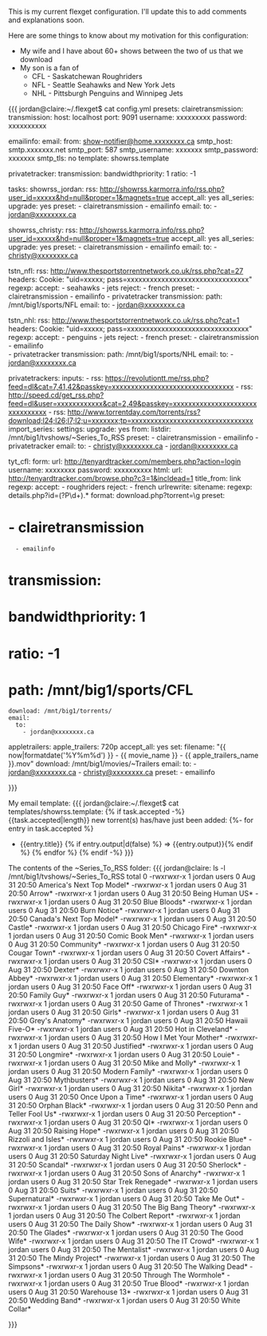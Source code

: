 This is my current flexget configuration. I'll update this to add comments and explanations soon.

Here are some things to know about my motivation for this configuration:
* My wife and I have about 60+ shows between the two of us that we download
* My son is a fan of
  * CFL - Saskatchewan Roughriders
  * NFL - Seattle Seahawks and New York Jets
  * NHL - Pittsburgh Penguins and Winnipeg Jets

{{{
jordan@claire:~/.flexget$ cat config.yml
presets:
  clairetransmission:
    transmission:
      host: localhost
      port: 9091
      username: xxxxxxxxx
      password: xxxxxxxxxx

  emailinfo:
    email:
      from: show-notifier@home.xxxxxxxx.ca
      smtp_host: smtp.xxxxxxx.net
      smtp_port: 587
      smtp_username: xxxxxxx
      smtp_password: xxxxxxx
      smtp_tls: no
      template: showrss.template

  privatetracker:
    transmission:
      bandwidthpriority: 1
      ratio: -1

tasks:
  showrss_jordan:
    rss: http://showrss.karmorra.info/rss.php?user_id=xxxxx&hd=null&proper=1&magnets=true
    accept_all: yes
    all_series:
      upgrade: yes
    preset:
      - clairetransmission
      - emailinfo
    email:
      to:
        - jordan@xxxxxxxx.ca

  showrss_christy:
    rss: http://showrss.karmorra.info/rss.php?user_id=xxxxx&hd=null&proper=1&magnets=true
    accept_all: yes
    all_series:
      upgrade: yes
    preset:
      - clairetransmission
      - emailinfo
    email:
      to:
        - christy@xxxxxxxx.ca

  tstn_nfl:
    rss: http://www.thesportstorrentnetwork.co.uk/rss.php?cat=27
    headers:
      Cookie: "uid=xxxxx; pass=xxxxxxxxxxxxxxxxxxxxxxxxxxxxxxxx"
    regexp:
      accept:
        - seahawks
        - jets
      reject:
        - french
    preset:
      - clairetransmission
      - emailinfo
      - privatetracker
    transmission:
      path: /mnt/big1/sports/NFL
    email:
      to:
        - jordan@xxxxxxxx.ca

  tstn_nhl:
    rss: http://www.thesportstorrentnetwork.co.uk/rss.php?cat=1
    headers:
      Cookie: "uid=xxxxx; pass=xxxxxxxxxxxxxxxxxxxxxxxxxxxxxxxx"
    regexp:
      accept:
        - penguins
        - jets
      reject:
        - french
    preset:
      - clairetransmission
      - emailinfo      
      - privatetracker
    transmission:
      path: /mnt/big1/sports/NHL
    email:
      to:
        - jordan@xxxxxxxx.ca

  privatetrackers:
    inputs:
      - rss: https://revolutiontt.me/rss.php?feed=dl&cat=7,41,42&passkey=xxxxxxxxxxxxxxxxxxxxxxxxxxxxxxxx
      - rss: http://speed.cd/get_rss.php?feed=dl&user=xxxxxxxxxxxx&cat=2,49&passkey=xxxxxxxxxxxxxxxxxxxxxxxxxxxxxxxx
      - rss: http://www.torrentday.com/torrents/rss?download;l24;l26;l7;l2;u=xxxxxxx;tp=xxxxxxxxxxxxxxxxxxxxxxxxxxxxxxxx
    import_series:
      settings:
        upgrade: yes
      from:
        listdir: /mnt/big1/tvshows/~Series_To_RSS
    preset:
      - clairetransmission
      - emailinfo
      - privatetracker
    email:
      to:
        - christy@xxxxxxxx.ca
        - jordan@xxxxxxxx.ca

  tyt_cfl:
    form:
      url: http://tenyardtracker.com/members.php?action=login
      username: xxxxxxxx
      password: xxxxxxxxxx
    html:
      url: http://tenyardtracker.com/browse.php?c3=1&incldead=1
      title_from: link
    regexp:
      accept:
        - roughriders
      reject:
        - french
    urlrewrite:
      sitename:
        regexp: details.php\?id=(?P<id>\d+).*
        format: download.php?torrent=\g<id>
    preset:
#      - clairetransmission
      - emailinfo
#    transmission:
#      bandwidthpriority: 1
#      ratio: -1
#      path: /mnt/big1/sports/CFL
    download: /mnt/big1/torrents/
    email:
      to:
        - jordan@xxxxxxxx.ca

  appletrailers:
    apple_trailers: 720p
    accept_all: yes
    set:
      filename: "{{ now|formatdate('%Y%m%d') }} - {{ movie_name }} - {{ apple_trailers_name }}.mov"
    download: /mnt/big1/movies/~Trailers
    email:
      to:
        - jordan@xxxxxxxx.ca
        - christy@xxxxxxxx.ca 
    preset:
      - emailinfo

}}}

My email template:
{{{
jordan@claire:~/.flexget$ cat templates/showrss.template:
{% if task.accepted -%}
{{task.accepted|length}} new torrent(s) has/have just been added:
{%- for entry in task.accepted %}
- {{entry.title}} {% if entry.output|d(false) %} => {{entry.output}}{% endif %}
{% endfor %}
{% endif -%}
}}}

The contents of the ~Series_To_RSS folder:
{{{
jordan@claire: ls -l /mnt/big1/tvshows/~Series_To_RSS
total 0
-rwxrwxr-x   1 jordan users     0 Aug 31 20:50 America's Next Top Model*
-rwxrwxr-x   1 jordan users     0 Aug 31 20:50 Arrow*
-rwxrwxr-x   1 jordan users     0 Aug 31 20:50 Being Human US*
-rwxrwxr-x   1 jordan users     0 Aug 31 20:50 Blue Bloods*
-rwxrwxr-x   1 jordan users     0 Aug 31 20:50 Burn Notice*
-rwxrwxr-x   1 jordan users     0 Aug 31 20:50 Canada's Next Top Model*
-rwxrwxr-x   1 jordan users     0 Aug 31 20:50 Castle*
-rwxrwxr-x   1 jordan users     0 Aug 31 20:50 Chicago Fire*
-rwxrwxr-x   1 jordan users     0 Aug 31 20:50 Comic Book Men*
-rwxrwxr-x   1 jordan users     0 Aug 31 20:50 Community*
-rwxrwxr-x   1 jordan users     0 Aug 31 20:50 Cougar Town*
-rwxrwxr-x   1 jordan users     0 Aug 31 20:50 Covert Affairs*
-rwxrwxr-x   1 jordan users     0 Aug 31 20:50 CSI*
-rwxrwxr-x   1 jordan users     0 Aug 31 20:50 Dexter*
-rwxrwxr-x   1 jordan users     0 Aug 31 20:50 Downton Abbey*
-rwxrwxr-x   1 jordan users     0 Aug 31 20:50 Elementary*
-rwxrwxr-x   1 jordan users     0 Aug 31 20:50 Face Off*
-rwxrwxr-x   1 jordan users     0 Aug 31 20:50 Family Guy*
-rwxrwxr-x   1 jordan users     0 Aug 31 20:50 Futurama*
-rwxrwxr-x   1 jordan users     0 Aug 31 20:50 Game of Thrones*
-rwxrwxr-x   1 jordan users     0 Aug 31 20:50 Girls*
-rwxrwxr-x   1 jordan users     0 Aug 31 20:50 Grey's Anatomy*
-rwxrwxr-x   1 jordan users     0 Aug 31 20:50 Hawaii Five-O*
-rwxrwxr-x   1 jordan users     0 Aug 31 20:50 Hot in Cleveland*
-rwxrwxr-x   1 jordan users     0 Aug 31 20:50 How I Met Your Mother*
-rwxrwxr-x   1 jordan users     0 Aug 31 20:50 Justified*
-rwxrwxr-x   1 jordan users     0 Aug 31 20:50 Longmire*
-rwxrwxr-x   1 jordan users     0 Aug 31 20:50 Louie*
-rwxrwxr-x   1 jordan users     0 Aug 31 20:50 Mike and Molly*
-rwxrwxr-x   1 jordan users     0 Aug 31 20:50 Modern Family*
-rwxrwxr-x   1 jordan users     0 Aug 31 20:50 Mythbusters*
-rwxrwxr-x   1 jordan users     0 Aug 31 20:50 New Girl*
-rwxrwxr-x   1 jordan users     0 Aug 31 20:50 Nikita*
-rwxrwxr-x   1 jordan users     0 Aug 31 20:50 Once Upon a Time*
-rwxrwxr-x   1 jordan users     0 Aug 31 20:50 Orphan Black*
-rwxrwxr-x   1 jordan users     0 Aug 31 20:50 Penn and Teller Fool Us*
-rwxrwxr-x   1 jordan users     0 Aug 31 20:50 Perception*
-rwxrwxr-x   1 jordan users     0 Aug 31 20:50 QI*
-rwxrwxr-x   1 jordan users     0 Aug 31 20:50 Raising Hope*
-rwxrwxr-x   1 jordan users     0 Aug 31 20:50 Rizzoli and Isles*
-rwxrwxr-x   1 jordan users     0 Aug 31 20:50 Rookie Blue*
-rwxrwxr-x   1 jordan users     0 Aug 31 20:50 Royal Pains*
-rwxrwxr-x   1 jordan users     0 Aug 31 20:50 Saturday Night Live*
-rwxrwxr-x   1 jordan users     0 Aug 31 20:50 Scandal*
-rwxrwxr-x   1 jordan users     0 Aug 31 20:50 Sherlock*
-rwxrwxr-x   1 jordan users     0 Aug 31 20:50 Sons of Anarchy*
-rwxrwxr-x   1 jordan users     0 Aug 31 20:50 Star Trek Renegade*
-rwxrwxr-x   1 jordan users     0 Aug 31 20:50 Suits*
-rwxrwxr-x   1 jordan users     0 Aug 31 20:50 Supernatural*
-rwxrwxr-x   1 jordan users     0 Aug 31 20:50 Take Me Out*
-rwxrwxr-x   1 jordan users     0 Aug 31 20:50 The Big Bang Theory*
-rwxrwxr-x   1 jordan users     0 Aug 31 20:50 The Colbert Report*
-rwxrwxr-x   1 jordan users     0 Aug 31 20:50 The Daily Show*
-rwxrwxr-x   1 jordan users     0 Aug 31 20:50 The Glades*
-rwxrwxr-x   1 jordan users     0 Aug 31 20:50 The Good Wife*
-rwxrwxr-x   1 jordan users     0 Aug 31 20:50 The IT Crowd*
-rwxrwxr-x   1 jordan users     0 Aug 31 20:50 The Mentalist*
-rwxrwxr-x   1 jordan users     0 Aug 31 20:50 The Mindy Project*
-rwxrwxr-x   1 jordan users     0 Aug 31 20:50 The Simpsons*
-rwxrwxr-x   1 jordan users     0 Aug 31 20:50 The Walking Dead*
-rwxrwxr-x   1 jordan users     0 Aug 31 20:50 Through The Wormhole*
-rwxrwxr-x   1 jordan users     0 Aug 31 20:50 True Blood*
-rwxrwxr-x   1 jordan users     0 Aug 31 20:50 Warehouse 13*
-rwxrwxr-x   1 jordan users     0 Aug 31 20:50 Wedding Band*
-rwxrwxr-x   1 jordan users     0 Aug 31 20:50 White Collar*

}}}